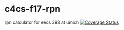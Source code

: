 # c4cs-f17-rpn
rpn calculator for eecs 398 at umich
[![Coverage Status](https://coveralls.io/repos/github/pkash16/c4cs-f17-rpn/badge.svg?branch=master)](https://coveralls.io/github/pkash16/c4cs-f17-rpn?branch=master)
